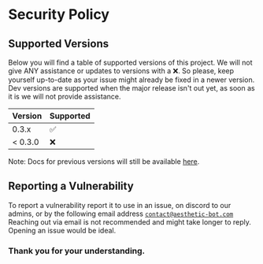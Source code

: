 # Security Policy

## Supported Versions

Below you will find a table of supported versions of this project. We will not give ANY assistance or updates to versions with a :x:.
So please, keep yourself up-to-date as your issue might already be fixed in a newer version.
Dev versions are supported when the major release isn't out yet, as soon as it is we will not provide assistance.

| Version | Supported          |
| ------- | ------------------ |
| 0.3.x   | :white_check_mark: |
| < 0.3.0 | :x:                |

Note: Docs for previous versions will still be available [here](https://docs.aesthetic-bot.com).

## Reporting a Vulnerability

To report a vulnerability report it to use in an issue, on discord to our admins, or by the following email address [`contact@aesthetic-bot.com`](mailto:contact@aesthetic-bot.com)
Reaching out via email is not recommended and might take longer to reply. Opening an issue would be ideal.

### Thank you for your understanding.
